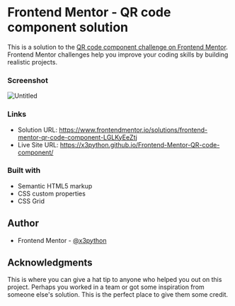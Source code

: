 # Frontend Mentor - QR code component solution

This is a solution to the [QR code component challenge on Frontend Mentor](https://www.frontendmentor.io/challenges/qr-code-component-iux_sIO_H). Frontend Mentor challenges help you improve your coding skills by building realistic projects. 


### Screenshot

![Untitled](https://user-images.githubusercontent.com/83002862/220580431-e4aa4707-3ffa-4c3a-8b3b-8393f94b6226.gif)


### Links

- Solution URL: https://www.frontendmentor.io/solutions/frontend-mentor-qr-code-component-LGLKyEeZtj
- Live Site URL: https://x3python.github.io/Frontend-Mentor-QR-code-component/

### Built with

- Semantic HTML5 markup
- CSS custom properties
- CSS Grid

## Author

- Frontend Mentor - [@x3python](https://www.frontendmentor.io/profile/x3python)


## Acknowledgments

This is where you can give a hat tip to anyone who helped you out on this project. Perhaps you worked in a team or got some inspiration from someone else's solution. This is the perfect place to give them some credit.

